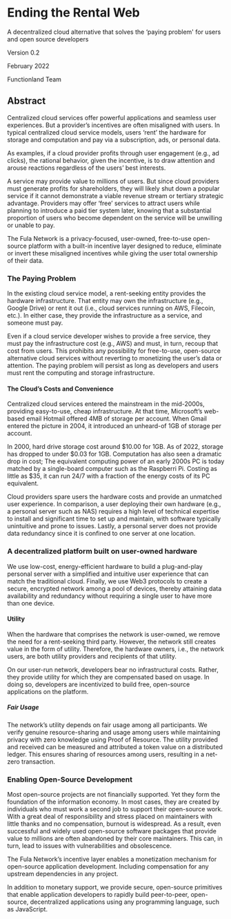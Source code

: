 # Ending the Rental Web

A decentralized cloud alternative that solves the ‘paying problem' for users and open source developers

Version 0.2

February 2022

Functionland Team

## Abstract

Centralized cloud services offer powerful applications and seamless user experiences. But a provider’s incentives are often misaligned with users. In typical centralized cloud service models, users ‘rent’ the hardware for storage and computation and pay via a subscription, ads, or personal data.

As examples, if a cloud provider profits through user engagement (e.g., ad clicks), the rational behavior, given the incentive, is to draw attention and arouse reactions regardless of the users’ best interests.

A service may provide value to millions of users. But since cloud providers must generate profits for shareholders, they will likely shut down a popular service if it cannot demonstrate a viable revenue stream or tertiary strategic advantage.
Providers may offer ‘free’ services to attract users while planning to introduce a paid tier system later, knowing that a substantial proportion of users who become dependent on the service will be unwilling or unable to pay.

The Fula Network is a privacy-focused, user-owned, free-to-use open-source platform with a built-in incentive layer designed to reduce, eliminate or invert these misaligned incentives while giving the user total ownership of their data.

### The Paying Problem

In the existing cloud service model, a rent-seeking entity provides the hardware infrastructure. That entity may own the infrastructure  (e.g., Google Drive) or rent it out (i.e., cloud services running on AWS, Filecoin, etc.). In either case, they provide the infrastructure as a service, and someone must pay.

Even if a cloud service developer wishes to provide a free service, they must pay the infrastructure cost (e.g., AWS) and must, in turn, recoup that cost from users. This prohibits any possibility for free-to-use, open-source alternative cloud services without reverting to monetizing the user’s data or attention. The paying problem will persist as long as developers and users must rent the computing and storage infrastructure.

#### The Cloud’s Costs and Convenience

Centralized cloud services entered the mainstream in the mid-2000s, providing easy-to-use, cheap infrastructure. At that time, Microsoft’s web-based email Hotmail offered 4MB of storage per account. When Gmail entered the picture in 2004, it introduced an unheard-of 1GB of storage per account.

In 2000, hard drive storage cost around $10.00 for 1GB. As of 2022, storage has dropped to under $0.03 for 1GB. Computation has also seen a dramatic drop in cost; The equivalent computing power of an early 2000s PC is today matched by a single-board computer such as the Raspberri Pi. Costing as little as $35, it can run 24/7 with a fraction of the energy costs of its PC equivalent.

Cloud providers spare users the hardware costs and provide an unmatched user experience. In comparison, a user deploying their own hardware (e.g., a personal server such as NAS) requires a high level of technical expertise to install and significant time to set up and maintain, with software typically unintuitive and prone to issues. Lastly, a personal server does not provide data redundancy since it is confined to one server at one location.

### A decentralized platform built on user-owned hardware

We use low-cost, energy-efficient hardware to build a plug-and-play personal server with a simplified and intuitive user experience that can match the traditional cloud.  Finally, we use Web3 protocols to create a secure, encrypted network among a pool of devices, thereby attaining data availability and redundancy without requiring a single user to have more than one device.

#### Utility

When the hardware that comprises the network is user-owned, we remove the need for a rent-seeking third party. However, the network still creates value in the form of utility. Therefore, the hardware owners, i.e., the network users, are both utility providers and recipients of that utility.

On our user-run network, developers bear no infrastructural costs. Rather, they provide utility for which they are compensated based on usage.  In doing so, developers are incentivized to build free, open-source applications on the platform.

##### Fair Usage

The network’s utility depends on fair usage among all participants. We verify genuine resource-sharing and usage among users while maintaining privacy with zero knowledge using Proof of Resource. The utility provided and received can be measured and attributed a token value on a distributed ledger. This ensures sharing of resources among users, resulting in a net-zero transaction.

### Enabling Open-Source Development

Most open-source projects are not financially supported. Yet they form the foundation of the information economy. In most cases, they are created by individuals who must work a second job to support their open-source work. With a great deal of responsibility and stress placed on maintainers with little thanks and no compensation, burnout is widespread. As a result, even successful and widely used open-source software packages that provide value to millions are often abandoned by their core maintainers. This can, in turn, lead to issues with vulnerabilities and obsolescence.

The Fula Network’s incentive layer enables a monetization mechanism for open-source application development. Including compensation for any upstream dependencies in any project.

In addition to monetary support, we provide secure, open-source primitives that enable application developers to rapidly build peer-to-peer, open-source, decentralized applications using any programming language, such as JavaScript.
